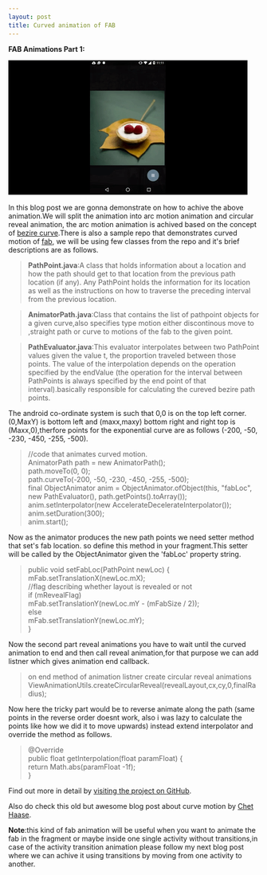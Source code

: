 ```yaml
---
layout: post
title: Curved animation of FAB
---
```


**FAB Animations Part 1:**<br/>


![ScreenShot](../img/Blog/fab1.gif)


In this blog post we are gonna demonstrate on how to achive the above animation.We will split the animation into arc motion animation and circular reveal animation, the arc motion animation is achived based on the concept of [bezire curve](https://en.wikipedia.org/wiki/B%C3%A9zier_curve).There is also a sample repo that demonstrates curved motion of [fab](https://github.com/saulmm/Curved-Fab-Reveal-Example), we will be using few classes from the repo and it's brief descriptions are as follows.

  >**PathPoint.java**:A class that holds information about a location and how the path should get to that location from the previous path location (if any). Any PathPoint holds the information for its location as well as the instructions on how to traverse the preceding interval from the previous location. 


  >**AnimatorPath.java**:Class that contains the list of pathpoint objects for a given curve,also specifies type motion either discontinous move to ,straight path or curve to motions of the fab to the given point.


  >**PathEvaluator.java**:This evaluator interpolates between two PathPoint values given the value t, the proportion traveled between those points. The value of the interpolation depends on the operation specified by the endValue (the operation for the interval between PathPoints is always specified by the end point of that interval).basically responsible for calculating the cureved bezire path points.

The android co-ordinate system is such that 0,0 is on the top left corner. (0,MaxY) is bottom left and (maxx,maxy) bottom right and right top is (Maxx,0),therfore points for the exponential curve are as follows (-200, -50, -230, -450, -255, -500).

>//code that animates curved motion.<br/>
 	AnimatorPath path = new AnimatorPath();<br/>
 	path.moveTo(0, 0);<br/>
 	path.curveTo(-200, -50, -230, -450, -255, -500);<br/>
 	final ObjectAnimator anim = ObjectAnimator.ofObject(this, "fabLoc",
 	new PathEvaluator(), path.getPoints().toArray());<br/>
 	anim.setInterpolator(new AccelerateDecelerateInterpolator());<br/>
 	anim.setDuration(300);<br/>
 	anim.start();<br/>

Now as the animator produces the new path points we need setter method that set's fab location. so define this method in your fragment.This setter will be called by the ObjectAnimator given the 'fabLoc' property string.
>public void setFabLoc(PathPoint newLoc) {<br/>
  	mFab.setTranslationX(newLoc.mX);<br/>
    //flag describing whether layout is revealed or not<br/>
    if (mRevealFlag)<br/>
        mFab.setTranslationY(newLoc.mY - (mFabSize / 2));<br/>
    else<br/>
        mFab.setTranslationY(newLoc.mY);<br/>
 }

Now the second part reveal animations you have to wait until the curved animation to end and then  call reveal animation,for that purpose we can add listner which gives animation end callback.

>on end method of animation listner  create circular reveal animations
ViewAnimationUtils.createCircularReveal(revealLayout,cx,cy,0,finalRadius);


Now here the tricky part would be to reverse animate along the path (same points in the reverse order doesnt work, also i was lazy to calculate the points like how we did it to move upwards) instead extend interpolator and override the method as follows.

>@Override<br/>
 public float getInterpolation(float paramFloat) {<br/>
    return Math.abs(paramFloat -1f);<br/>
 }

Find out more in detail by [visiting the project on GitHub](https://github.com/callmekarthik/AnimationsDemo).

Also do check this old but awesome blog post about curve motion by [Chet Haase](http://graphics-geek.blogspot.com.es/2012/01/curved-motion-in-android.html).

**Note**:this kind of fab animation will be useful when you want to animate the fab in the fragment or maybe inside one single activity without transitions,in case of the activity transition animation please follow my next blog post where we can achive it using transitions by moving from one activity to another.
